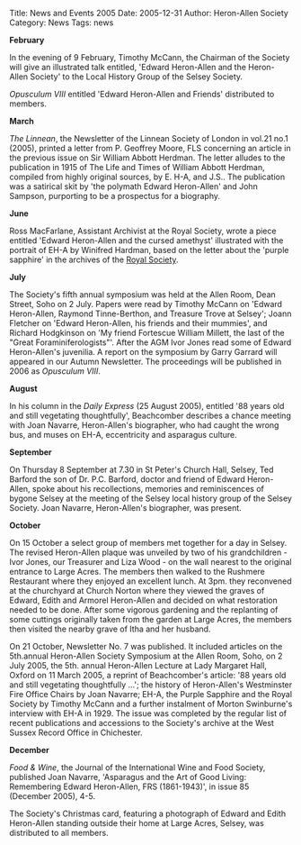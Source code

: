Title: News and Events 2005
Date: 2005-12-31
Author: Heron-Allen Society
Category: News
Tags: news

**February**

In the evening of 9 February, Timothy McCann, the Chairman of the Society will give an illustrated talk entitled, 'Edward Heron-Allen and the Heron-Allen Society' to the Local History Group of the Selsey Society.

*Opusculum VIII* entitled 'Edward Heron-Allen and Friends' distributed to members.

**March**

*The Linnean*, the Newsletter of the Linnean Society of London in vol.21 no.1 (2005), printed a letter from P. Geoffrey Moore, FLS concerning an article in the previous issue on Sir William Abbott Herdman. The letter alludes to the publication in 1915 of The Life and Times of William Abbott Herdman, compiled from highly original sources, by E. H-A, and J.S.. The publication was a satirical skit by 'the polymath Edward Heron-Allen' and John Sampson, purporting to be a prospectus for a biography.

**June**

Ross MacFarlane, Assistant Archivist at the Royal Society, wrote a piece entitled 'Edward Heron-Allen and the cursed amethyst' illustrated with the portrait of EH-A by Winifred Hardman, based on the letter about the 'purple sapphire' in the archives of the [Royal Society](http://royalsociety.org/).

**July**

The Society's fifth annual symposium was held at the Allen Room, Dean Street, Soho on 2 July. Papers were read by Timothy McCann on 'Edward Heron-Allen, Raymond Tinne-Berthon, and Treasure Trove at Selsey'; Joann Fletcher on 'Edward Heron-Allen, his friends and their mummies', and Richard Hodgkinson on 'My friend Fortescue William Millett, the last of the "Great Foraminiferologists"'. After the AGM Ivor Jones read some of Edward Heron-Allen's juvenilia. A report on the symposium by Garry Garrard will appeared in our Autumn Newsletter. The proceedings will be published in 2006 as *Opusculum VIII*.

**August**

In his column in the *Daily Express* (25 August 2005), entitled '88 years old and still vegetating thoughtfully', Beachcomber describes a chance meeting with Joan Navarre, Heron-Allen's biographer, who had caught the wrong bus, and muses on EH-A, eccentricity and asparagus culture.

**September**

On Thursday 8 September at 7.30 in St Peter's Church Hall, Selsey, Ted Barford the son of Dr. P.C. Barford, doctor and friend of Edward Heron-Allen, spoke about his recollections, memories and reminiscences of bygone Selsey at the meeting of the Selsey local history group of the Selsey Society. Joan Navarre, Heron-Allen's biographer, was present.

**October**

On 15 October a select group of members met together for a day in Selsey. The revised Heron-Allen plaque was unveiled by two of his grandchildren - Ivor Jones, our Treasurer and Liza Wood - on the wall nearest to the original entrance to Large Acres. The members then walked to the Rushmere Restaurant where they enjoyed an excellent lunch. At 3pm. they reconvened at the churchyard at Church Norton where they viewed the graves of Edward, Edith and Armorel Heron-Allen and decided on what restoration needed to be done. After some vigorous gardening and the replanting of some cuttings originally taken from the garden at Large Acres, the members then visited the nearby grave of Itha and her husband.

On 21 October, Newsletter No. 7 was published. It included articles on the 5th.annual Heron-Allen Society Symposium at the Allen Room, Soho, on 2 July 2005, the 5th. annual Heron-Allen Lecture at Lady Margaret Hall, Oxford on 11 March 2005, a reprint of Beachcomber's article: '88 years old and still vegetating thoughtfully ...'; the history of Heron-Allen's Westminster Fire Office Chairs by Joan Navarre; EH-A, the Purple Sapphire and the Royal Society by Timothy McCann and a further instalment of Morton Swinburne's interview with EH-A in 1929. The issue was completed by the regular list of recent publications and accessions to the Society's archive at the West Sussex Record Office in Chichester.

**December**

*Food & Wine*, the Journal of the International Wine and Food Society, published Joan Navarre, 'Asparagus and the Art of Good Living: Remembering Edward Heron-Allen, FRS (1861-1943)', in issue 85 (December 2005), 4-5.

The Society's Christmas card, featuring a photograph of Edward and Edith Heron-Allen standing outside their home at Large Acres, Selsey, was distributed to all members.

